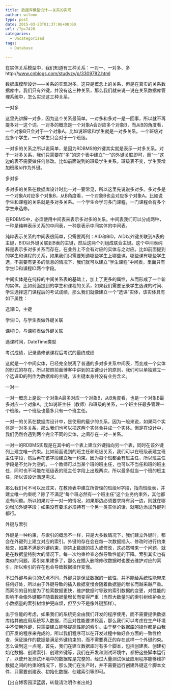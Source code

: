 ```yaml
---
title: 数据库模型设计——关系的实现
author: wiloon
type: post
date: 2015-03-23T01:37:06+00:00
url: /?p=7420
categories:
  - Uncategorized
tags:
  - Database

---
```

在实体关系模型中，我们知道有三种关系：一对一、一对多、多http://www.cnblogs.com/studyzy/p/3309782.html

数据库模型设计——关系的实现对多。这只是概念上的关系，但是在真实的关系数据库中，我们只有外键，并没有这三种关系，那么我们就来说一说在关系数据库管理系统中，怎么实现这三种关系。

一对多
  
这里先讲解一对多，因为这个关系最简单。一对多和多对一是一回事，所以就不再提多对一这个词。一对多的概念是一个对象A会对应多个对象B，而从B的角度看，一个对象B只会对于一个对象A。比如说班级和学生就是一对多关系。一个班级对应多个学生，一个学生只会对于一个班级。

一对多的关系之所以说简单，是因为RDBMS的外键其实就是表示一对多关系。对于一对多关系，我们只需要在“多”的这个表中建立“一”的外键关联即可，而“一”这边的表不需要做任何修改。比如前面说到的班级学生关系。班级表不变，学生表增加班级Id作为外键。

多对多
  
多对多的关系在数据库设计时比一对一要常见，所以这里先说说多对多。多对多是一个对象A对应多个对象B，从B角度看，一个对象B也会对应多个对象A。比如说学生和课程的关系就是多对多关系。一个学生会学习多门课程，一门课程会有多个学生来选修。

在RDBMS中，必须使用中间表来表示多对多的关系。中间表我们可以分成两种，一种是纯粹表示关系的中间表，一种是表示中间实体的中间表。

纯粹表示关系的中间表很简单，只需要两列：AID和BID，AID以外键关联到A表的主键，BID以外键关联到B表的主键，然后这两个列组成联合主键。这个中间表纯粹是表示多对多关系而存在，在业务上不会有对应的实体与之对应。比如前面提到的学生和课程的关系，如果我们只需要知道哪些学生上哪些课，哪些课有哪些学生选，不需要有更多的信息的情况下，我们就可以建立“学生课程”中间表，里面只有学生ID和课程ID两个字段。

中间实体是在纯粹的中间关系表的基础上，加上了更多的属性，从而形成了一个新的实体。比如前面提到的学生和课程的关系，如果我们需要记录学生选课的时间、学生选择这门课程后的考试成绩，那么我们就像建立一个“选课”实体，该实体具有如下属性：

选课ID，主键
  
学生ID，与学生表做外键关联
  
课程ID，与课程表做外键关联
  
选课时间，DateTime类型
  
考试成绩，记录选修该课程后考试的最终成绩
  
这就是一个中间实体，已经完全脱离了普通的多对多关系中间表，而变成一个实体的形式的存在，所以按照前面博客中讲到的主键设计的原则，我们可以单独建立一个选课ID的列作为数据库的主键，该主键本身并没有业务含义。

一对一
  
一对一概念上是说一个对象A最多对应一个对象B，从B角度看，也是一个对象B最多对应一个对象A。比如说班主任（教师）和班级的关系，一个班主任最多管理一个班级，一个班级也最多只有一个班主任。

一对一的关系在数据库设计中，是使用的最少的关系，因为一般来说，如果两个实体是一对多关系，那么我们也可以把这两个实体合并成一个实体。但是在设计中，我们仍然会遇到两个完全不同的实体，之间存在一对一关系。

一对一的RDBMS实现是在其中的一个表上建立外键指向另一个表，同时在该外键列上建立唯一约束。比如前面说到的班主任和班级关系，我们可以在班级表建立班主任字段，然后再在该字段建立唯一约束。因为每个班都会有班主任，所以班主任字段是不允许为空的。一个教师可以当某个班的班主任，也可以不当任和班的班主任，同时也不可能在班级表的班主任字段上出现两次，所以最多就当一个班的班主任，所以该设计满足需求。

那么我们可不可以反过来，在教师表中建立所管理的班级Id字段，指向班级表，并建立唯一约束呢？除了不满足“每个班必然有一个班主任”这个业务约束外，其他都没有问题。所以如果对于一对一的情况，如果那边必须要求持有另一边，则就在哪边增加外键字段；如果没有要求必须持有一个另一类实体的话，就哪边添加外键列都行。

外键与索引
  
外键是一种约束，与索引的概念不一样，只是大多数情况下，我们建立外键时，都会在外键列上建立对应的索引。外键的存在会在每一次数据插入、修改时进行约束检查，如果不满足外键约束，则禁止数据的插入或修改，这必然带来一个问题，就是在数据量特别大的情况下，每一次约束检查必然导致性能的下降。索引其实也有类似的问题，索引如果建多了，那么在插入删除修改数据时也要去维护对应的索引，所以索引的存在也会导致数据操作变慢。

不过外键与索引的优点不同，外键只是保证数据的一致性，并不能给系统性能带来任何好处，所以由于外键导致的插入数据变慢会随着数据量的增长而越来越严重。而索引的目的是为了检索数据更快，维护数据时导致的索引数据的变更，对性能的影响不会像外键那样随着数据量增长而变得严重（当然大数量时的索引树维护会比小数据量的索引树维护更麻烦，但至少不是像外键那样）。

出于性能的考虑，如果我们的系统完全由我们开发的程序使用，而不需要提供数据库给其他应用系统写入数据，而且对性能要求较高，那么我们可以考虑在生产环境中不使用外键，只需要建立能够提高性能的索引。由于整个数据库的操作都是由我们开发的程序来完成的，所以我们程序可以在开发过程中做好各方面的一致性检查，保证操作的数据是满足外键约束的，而不需要真正的存在这样一个外键约束。怎么做到这一点呢，首先，我们在建立数据库时有多个脚本，包括创建表、创建初始化数据、创建索引、创建外键等，我们在开发和测试环境中，都把这些脚本运行了，以使开发测试环境中的数据库是完整的，经过大量测试保证应用程序能够维护数据之间的约束的情况下，那么我们在生产时，并不需要运行创建外键这个脚本文件，只需要创建表、初始化数据、创建索引等即可。
  
【出自博客园深蓝居，转载请注明作者出处】